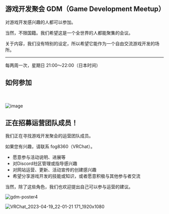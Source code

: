 ## 游戏开发聚会 GDM（Game Development Meetup）

对游戏开发感兴趣的人都可以参加。

当然，不限国籍。我们希望这是一个全世界的人都能聚集的会议。

关于内容，我们没有特别的设定，所以希望它能作为一个自由交流游戏开发的场所。

---

每两周一次，星期日 21:00～22:00（日本时间）

## 如何参加
　
<MyButton url="https://discord.gg/Mes3nP3mZt" title="加入Discord"/>　<MyButton url="https://vrch.at/8z3kc7m7" title="加入VRChat"/>

![image](https://github.com/metaverse-gdm/.github/assets/38463346/ea82477e-7ac4-4d16-9404-d3fa0f5693b1)

## 正在招募运营团队成员！
我们正在寻找游戏开发聚会的运营团队成员。

如果您有兴趣，请联系 fog8360（VRChat）。

- 愿意参与活动说明、进展等
- 对Discord社区管理或指导感兴趣
- 对网站运营、更新、活动宣传的创建感兴趣
- 希望分享游戏开发的技能或知识，或者愿意积极与其他参与者交流

当然，除了这些角色，我们也欢迎提出自己可以参与运营的建议。

![gdm-poster4](https://github.com/metaverse-gdm/.github/assets/38463346/51f8e9cd-a405-4246-bbb2-d0ce97d55149)

![VRChat_2023-04-19_22-01-21 171_1920x1080](https://github.com/metaverse-gdm/.github/assets/38463346/0d228ea7-9828-4303-9fed-eccfd77e3d79)